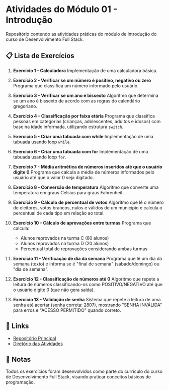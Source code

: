 # Atividades do Módulo 01 - Introdução

Repositório contendo as atividades práticas do módulo de introdução do curso de Desenvolvimento Full Stack.

## 📋 Lista de Exercícios

1. **Exercício 1 - Calculadora**
   Implementação de uma calculadora básica.

2. **Exercício 2 - Verificar se um número é positivo, negativo ou zero**
   Programa que classifica um número informado pelo usuário.

3. **Exercício 3 - Verificar se um ano é bissexto**
   Algoritmo que determina se um ano é bissexto de acordo com as regras do calendário gregoriano.

4. **Exercício 4 - Classificação por faixa etária**
   Programa que classifica pessoas em categorias (crianças, adolescentes, adultos e idosos) com base na idade informada, utilizando estrutura `switch`.

5. **Exercício 5 - Criar uma tabuada com while**
   Implementação de uma tabuada usando loop `while`.

6. **Exercício 6 - Criar uma tabuada com for**
   Implementação de uma tabuada usando loop `for`.

7. **Exercício 7 - Média aritmética de números inseridos até que o usuário digite 0**
   Programa que calcula a média de números informados pelo usuário até que o valor 0 seja digitado.

8. **Exercício 8 - Conversão de temperatura**
   Algoritmo que converte uma temperatura em graus Celsius para graus Fahrenheit.

9. **Exercício 9 - Cálculo de percentual de votos**
   Algoritmo que lê o número de eleitores, votos brancos, nulos e válidos de um município e calcula o percentual de cada tipo em relação ao total.

10. **Exercício 10 - Cálculo de aprovações entre turmas**
    Programa que calcula:

    - Alunos reprovados na turma C (60 alunos)
    - Alunos reprovados na turma D (20 alunos)
    - Percentual total de reprovações considerando ambas turmas

11. **Exercício 11 - Verificação de dia da semana**
    Programa que lê um dia da semana (texto) e informa se é "final de semana" (sábado/domingo) ou "dia de semana".

12. **Exercício 12 - Classificação de números até 0**
    Algoritmo que repete a leitura de números classificando-os como POSITIVO/NEGATIVO até que o usuário digite 0 (que não gera saída).

13. **Exercício 13 - Validação de senha**
    Sistema que repete a leitura de uma senha até acertar (senha correta: 2807), mostrando "SENHA INVÁLIDA" para erros e "ACESSO PERMITIDO" quando correto.

## 🔗 Links

- [Repositório Principal](https://github.com/archpaw/maisPraTi)
- [Diretório das Atividades](https://github.com/archpaw/maisPraTi/tree/main/modulo-01-introducao/atividades)

## 📝 Notas

Todos os exercícios foram desenvolvidos como parte do currículo do curso de Desenvolvimento Full Stack, visando praticar conceitos básicos de programação.
